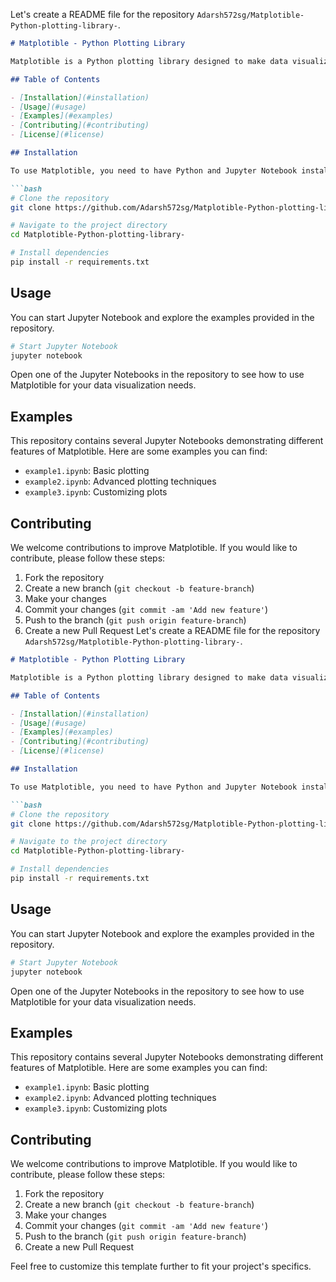 Let's create a README file for the repository `Adarsh572sg/Matplotible-Python-plotting-library-`.

```markdown name=README.md
# Matplotible - Python Plotting Library

Matplotible is a Python plotting library designed to make data visualization easier and more intuitive. This repository contains various Jupyter Notebooks showcasing the capabilities of Matplotible.

## Table of Contents

- [Installation](#installation)
- [Usage](#usage)
- [Examples](#examples)
- [Contributing](#contributing)
- [License](#license)

## Installation

To use Matplotible, you need to have Python and Jupyter Notebook installed. You can install the necessary dependencies using pip.

```bash
# Clone the repository
git clone https://github.com/Adarsh572sg/Matplotible-Python-plotting-library-.git

# Navigate to the project directory
cd Matplotible-Python-plotting-library-

# Install dependencies
pip install -r requirements.txt
```

## Usage

You can start Jupyter Notebook and explore the examples provided in the repository.

```bash
# Start Jupyter Notebook
jupyter notebook
```

Open one of the Jupyter Notebooks in the repository to see how to use Matplotible for your data visualization needs.

## Examples

This repository contains several Jupyter Notebooks demonstrating different features of Matplotible. Here are some examples you can find:

- `example1.ipynb`: Basic plotting
- `example2.ipynb`: Advanced plotting techniques
- `example3.ipynb`: Customizing plots

## Contributing

We welcome contributions to improve Matplotible. If you would like to contribute, please follow these steps:

1. Fork the repository
2. Create a new branch (`git checkout -b feature-branch`)
3. Make your changes
4. Commit your changes (`git commit -am 'Add new feature'`)
5. Push to the branch (`git push origin feature-branch`)
6. Create a new Pull Request
Let's create a README file for the repository `Adarsh572sg/Matplotible-Python-plotting-library-`.

```markdown name=README.md
# Matplotible - Python Plotting Library

Matplotible is a Python plotting library designed to make data visualization easier and more intuitive. This repository contains various Jupyter Notebooks showcasing the capabilities of Matplotible.

## Table of Contents

- [Installation](#installation)
- [Usage](#usage)
- [Examples](#examples)
- [Contributing](#contributing)
- [License](#license)

## Installation

To use Matplotible, you need to have Python and Jupyter Notebook installed. You can install the necessary dependencies using pip.

```bash
# Clone the repository
git clone https://github.com/Adarsh572sg/Matplotible-Python-plotting-library-.git

# Navigate to the project directory
cd Matplotible-Python-plotting-library-

# Install dependencies
pip install -r requirements.txt
```

## Usage

You can start Jupyter Notebook and explore the examples provided in the repository.

```bash
# Start Jupyter Notebook
jupyter notebook
```

Open one of the Jupyter Notebooks in the repository to see how to use Matplotible for your data visualization needs.

## Examples

This repository contains several Jupyter Notebooks demonstrating different features of Matplotible. Here are some examples you can find:

- `example1.ipynb`: Basic plotting
- `example2.ipynb`: Advanced plotting techniques
- `example3.ipynb`: Customizing plots

## Contributing

We welcome contributions to improve Matplotible. If you would like to contribute, please follow these steps:

1. Fork the repository
2. Create a new branch (`git checkout -b feature-branch`)
3. Make your changes
4. Commit your changes (`git commit -am 'Add new feature'`)
5. Push to the branch (`git push origin feature-branch`)
6. Create a new Pull Request



Feel free to customize this template further to fit your project's specifics.
